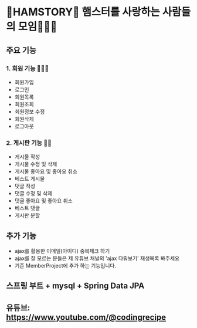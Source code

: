 # 🐹HAMSTORY🐹   햄스터를 사랑하는 사람들의 모임🧑‍🤝‍🧑
## 주요 기능 
### 1. 회원 기능 🐹🤍🐹
- 회원가입
- 로그인
- 회원목록
- 회원조회
- 회원정보 수정
- 회원삭제
- 로그아웃
  
### 2. 게시판 기능 🐹📝
- 게시물 작성
- 게시물 수정 및 삭제
- 게시물 좋아요 및 좋아요 취소
- 베스트 게시물
- 댓글 작성
- 댓글 수정 및 삭제
- 댓글 좋아요 및 좋아요 취소
- 베스트 댓글
- 게시판 분할
  
## 추가 기능 
- ajax를 활용한 이메일(아이디) 중복체크 하기 
- ajax를 잘 모르는 분들은 제 유튜브 채널의 'ajax 다뤄보기' 재생목록 봐주세요
- 기존 MemberProject에 추가 하는 기능입니다. 

## 스프링 부트 + mysql + Spring Data JPA







## 유튜브: https://www.youtube.com/@codingrecipe
